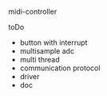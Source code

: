 midi-controller

toDo
- button with interrupt
- multisample adc
- multi thread
- communication protocol
- driver
- doc